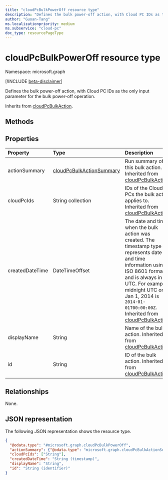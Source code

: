```yaml
---
title: "cloudPcBulkPowerOff resource type"
description: "Defines the bulk power-off action, with Cloud PC IDs as the only input parameter for the bulk power-off operation."
author: "Guoan-Tang"
ms.localizationpriority: medium
ms.subservice: "cloud-pc"
doc_type: resourcePageType
---
```


# cloudPcBulkPowerOff resource type

Namespace: microsoft.graph

[!INCLUDE [beta-disclaimer](../../includes/beta-disclaimer.md)]

Defines the bulk power-off action, with Cloud PC IDs as the only input parameter for the bulk power-off operation.

Inherits from [cloudPcBulkAction](../resources/cloudpcbulkaction.md).

## Methods

## Properties
|Property|Type|Description|
|:---|:---|:---|
|actionSummary|[cloudPcBulkActionSummary](../resources/cloudpcbulkactionsummary.md)|Run summary of this bulk action. Inherited from [cloudPcBulkAction](../resources/cloudpcbulkaction.md). |
|cloudPcIds|String collection|IDs of the Cloud PCs the bulk action applies to. Inherited from [cloudPcBulkAction](../resources/cloudpcbulkaction.md). |
|createdDateTime|DateTimeOffset|The date and time when the bulk action was created. The timestamp type represents date and time information using ISO 8601 format and is always in UTC. For example, midnight UTC on Jan 1, 2014 is `2014-01-01T00:00:00Z`. Inherited from [cloudPcBulkAction](../resources/cloudpcbulkaction.md). |
|displayName|String|Name of the bulk action. Inherited from [cloudPcBulkAction](../resources/cloudpcbulkaction.md). |
|id|String|ID of the bulk action. Inherited from [cloudPcBulkAction](../resources/cloudpcbulkaction.md). |

## Relationships
None.

## JSON representation
The following JSON representation shows the resource type.
<!-- {
  "blockType": "resource",
  "keyProperty": "id",
  "@odata.type": "microsoft.graph.cloudPcBulkPowerOff",
  "baseType": "microsoft.graph.cloudPcBulkAction",
  "openType": false
}
-->
``` json
{
  "@odata.type": "#microsoft.graph.cloudPcBulkPowerOff",
  "actionSummary": {"@odata.type": "microsoft.graph.cloudPcBulkActionSummary"},
  "cloudPcIds": ["String"],
  "createdDateTime": "String (timestamp)",
  "displayName": "String",
  "id": "String (identifier)"
}
```

